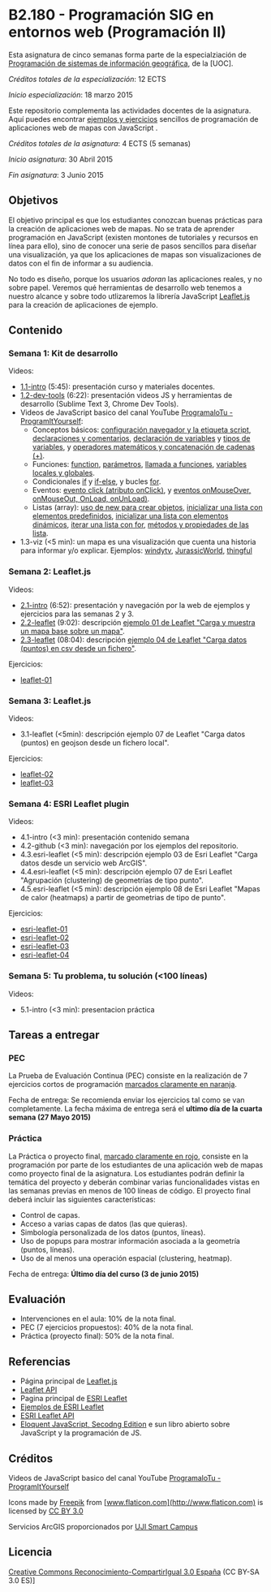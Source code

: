 # B2.180 - Programación SIG en entornos web  (Programación II)

Esta asignatura de cinco semanas forma parte de la especialziación de [Programación de sistemas de información geográfica](http://estudios.uoc.edu/es/masters-posgrados-especializaciones/especializacion/informatica-multimedia-telecomunicacion/programacion-desarrollo-sistemas-informacion-geografica/), de la [UOC]. 

*Créditos totales de la especialización*: 12 ECTS

*Inicio especialización*: 18 marzo 2015

Este repositorio complementa las actividades docentes de la asignatura. Aquí puedes encontrar [ejemplos y ejercicios](http://cgranell.github.io/course-webmapping/) sencillos de programación de aplicaciones web de mapas con JavaScript .  

*Créditos totales de la asignatura*: 4 ECTS (5 semanas)

*Inicio asignatura*: 30 Abril 2015 

*Fin asignatura*: 3 Junio 2015 

## Objetivos
El objetivo principal es que los estudiantes conozcan buenas prácticas para la creación de aplicaciones web de mapas. No se trata de aprender programación  en JavaScript (existen montones de tutoriales y recursos en línea para ello), sino de conocer una serie de pasos sencillos para diseñar una visualización, ya que los aplicaciones de mapas son visualizaciones de datos con el fin de informar a su audiencia. 

No todo es diseño, porque los usuarios *adoran* las aplicaciones reales, y no sobre papel. Veremos qué herramientas de desarrollo web tenemos a nuestro alcance y sobre todo utlizaremos la librería JavaScript [Leaflet.js](http://leafletjs.com/) para la creación de aplicaciones de ejemplo.  

## Contenido

### Semana 1: Kit de desarrollo
Videos:
* [1.1-intro](https://www.dropbox.com/s/nqmognaba6omzj0/uoc-1.1-intro.mp4?dl=0) (5:45): presentación curso y materiales docentes.
* [1.2-dev-tools](https://www.dropbox.com/s/dc7yo0ufjbmqj4y/uoc-1.2-dev-tools.mp4?dl=0) (6:22): presentación videos JS y herramientas de desarrollo (Sublime Text 3, Chrome Dev Tools). 
* Videos de JavaScript basico del canal YouTube [ProgramaloTu - ProgramItYourself](https://www.youtube.com/playlist?list=PLA505F7842858BD06):
    * Conceptos básicos: [configuración navegador y la etiqueta script](https://www.youtube.com/watch?v=i5gZvW99WHU), [declaraciones y comentarios](https://www.youtube.com/watch?v=xkIezoi2JEM), [declaración de variables](https://www.youtube.com/watch?v=Exjy8Mnlao4) y [tipos de variables](https://www.youtube.com/watch?v=Gyjd7CI52Og&list=PLA505F7842858BD06&index=4), y  [operadores matemáticos y concatenación de cadenas (+)](https://www.youtube.com/watch?v=dP1KVNJxauA&list=PLA505F7842858BD06&index=5).
    * Funciones: [function](https://www.youtube.com/watch?v=4catKCNXFe0&index=6&list=PLA505F7842858BD06), [parámetros](https://www.youtube.com/watch?v=z3T0KOckcPM&list=PLA505F7842858BD06&index=7), [llamada a funciones](https://www.youtube.com/watch?v=fMTkPyAPil8&list=PLA505F7842858BD06&index=8), [variables locales y globales](https://www.youtube.com/watch?v=xQNPddQi_q0&list=PLA505F7842858BD06&index=9).
    * Condicionales [if](https://www.youtube.com/watch?v=H7duRLcaBT4&list=PLA505F7842858BD06&index=10) y [if-else](https://www.youtube.com/watch?v=o1drbk7KWak&list=PLA505F7842858BD06&index=11), y bucles [for](https://www.youtube.com/watch?v=gNNAuh9SUbw&index=16&list=PLA505F7842858BD06).
    * Eventos: [evento click (atributo onClick)](https://www.youtube.com/watch?v=Cj9Mhab0R0g&index=19&list=PLA505F7842858BD06), y [eventos onMouseOver, onMouseOut, OnLoad, onUnLoad)](https://www.youtube.com/watch?v=MWxwZirp77g&index=20&list=PLA505F7842858BD06).
    * Listas (array): [uso de new para crear objetos](https://www.youtube.com/watch?v=IxLYodfrGEg&index=22&list=PLA505F7842858BD06), [inicializar una lista con elementos predefinidos](https://www.youtube.com/watch?v=OqyeScn8nBk&index=27&list=PLA505F7842858BD06), [inicializar una lista con elementos dinámicos](https://www.youtube.com/watch?v=eVs9XRQ6e18&index=28&list=PLA505F7842858BD06), [iterar una lista con for](https://www.youtube.com/watch?v=raIMZdjx-aY&index=29&list=PLA505F7842858BD06), [métodos y propiedades de las lista](https://www.youtube.com/watch?v=ukVj5wJz724&index=30&list=PLA505F7842858BD06). 
* 1.3-viz (<5 min): un mapa es una visualización que cuenta una historia para informar y/o explicar. Ejemplos: [windytv](https://www.windyty.com/?39.977,0.000,3), [JurassicWorld](http://es.jurassicworldintl.com/park-map/), [thingful](https://thingful.net/) 

### Semana 2: Leaflet.js 
Videos:
* [2.1-intro](https://www.dropbox.com/s/pgp0c4uuas15upr/uoc-2.1-intro.mp4?dl=0) (6:52): presentación y navegación por la web de ejemplos y ejercicios para las semanas 2 y 3. 
* [2.2-leaflet](https://www.dropbox.com/s/1715wbg9xxz7wj8/uoc-2.2-leaflet.mp4?dl=0) (9:02): descripción [ejemplo 01 de Leaflet "Carga y muestra un mapa base sobre un mapa"](http://cgranell.github.io/course-webmapping/examples-leaflet/01.html).
* [2.3-leaflet]() (08:04): descripción [ejemplo 04 de Leaflet "Carga datos (puntos) en csv desde un fichero"](http://cgranell.github.io/course-webmapping/examples-leaflet/04.html).

Ejercicios: 
* [leaflet-01](http://cgranell.github.io/course-webmapping/exercises-leaflet/01-template.html)

### Semana 3: Leaflet.js 
Videos:
* 3.1-leaflet (<5min): descripción ejemplo 07 de Leaflet "Carga datos (puntos) en geojson desde un fichero local".

Ejercicios:
* [leaflet-02](http://cgranell.github.io/course-webmapping/exercises-leaflet/02-template.html)
* [leaflet-03](http://cgranell.github.io/course-webmapping/exercises-leaflet/03-template.html)  


### Semana 4: ESRI Leaflet plugin
Videos:
* 4.1-intro (<3 min): presentación contenido semana 
* 4.2-github (<3 min): navegación por los ejemplos del repositorio. 
* 4.3.esri-leaflet (<5 min): descripción ejemplo 03 de Esri Leaflet "Carga datos desde un servicio web ArcGIS".
* 4.4.esri-leaflet (<5 min): descripción ejemplo 07 de Esri Leaflet "Agrupación (clustering) de geometrías de tipo punto".
* 4.5.esri-leaflet (<5 min): descripción ejemplo 08 de Esri Leaflet "Mapas de calor (heatmaps) a partir de geometrias de tipo de punto".

Ejercicios:
* [esri-leaflet-01](http://cgranell.github.io/course-webmapping/exercises-esri-leaflet/01-template.html)
* [esri-leaflet-02](http://cgranell.github.io/course-webmapping/exercises-esri-leaflet/02-template.html)
* [esri-leaflet-03](http://cgranell.github.io/course-webmapping/exercises-esri-leaflet/03-template.html)
* [esri-leaflet-04](http://cgranell.github.io/course-webmapping/exercises-esri-leaflet/04-template.html)

### Semana 5: Tu problema, tu solución (<100 líneas) 
Videos:
* 5.1-intro (<3 min): presentacion práctica 

## Tareas a entregar
### PEC
La Prueba de Evaluación Continua (PEC) consiste en la realización de 7  ejercicios cortos de programación [marcados claramente en naranja](http://cgranell.github.io/course-webmapping/).

Fecha de entrega: Se recomienda enviar los ejercicios tal como se van completamente. La fecha máxima de entrega será el **ultimo día de la cuarta semana (27 Mayo 2015)**

### Práctica 
La Práctica o proyecto final, [marcado claramente en rojo](http://cgranell.github.io/course-webmapping/), consiste en la programación por parte de los estudiantes de una aplicación web de mapas como proyecto final de la asignatura. Los estudiantes podrán definir la temática del proyecto y deberán combinar varias funcionalidades vistas en las semanas previas en menos de 100 líneas de código. El proyecto final deberá incluir las siguientes características:
* Control de capas.
* Acceso a varias capas de datos (las que quieras).
* Simbología personalizada de los datos (puntos, líneas).
* Uso de popups para mostrar información asociada a la geometría (puntos, líneas).
* Uso de al menos una operación espacial (clustering, heatmap).

Fecha de entrega: **Último día del curso (3 de junio 2015)**

## Evaluación
* Intervenciones en el aula: 10% de la nota final.
* PEC (7 ejercicios propuestos): 40% de la nota final.
* Práctica (proyecto final): 50% de la nota final.

## Referencias
* Página principal de [Leaflet.js](http://leafletjs.com/)
* [Leaflet API](http://leafletjs.com/reference.html)
* Pagina principal de [ESRI Leaflet](https://github.com/Esri/esri-leaflet)
* [Ejemplos de ESRI Leaflet](http://patrickarlt.github.io/esri-leaflet/examples/)
* [ESRI Leaflet API](http://patrickarlt.github.io/esri-leaflet/api-reference/)
* [Eloquent JavaScript, Secodng Edition](http://eloquentjavascript.net/) e sun libro abierto sobre JavaScript y la programación de JS.

## Créditos
Videos de JavaScript basico del canal YouTube [ProgramaloTu - ProgramItYourself](https://www.youtube.com/playlist?list=PLA505F7842858BD06)

Icons made by [Freepik](http://www.flaticon.com/authors/freepik) from [www.flaticon.com](http://www.flaticon.com) is licensed by [CC BY 3.0](http://creativecommons.org/licenses/by/3.0/")

Servicios ArcGIS proporcionados por [UJI Smart Campus](http://smart.uji.es/) 

## Licencia
[Creative Commons Reconocimiento-CompartirIgual 3.0 España](http://creativecommons.org/licenses/by-sa/3.0/es/) (CC BY-SA 3.0 ES)]



